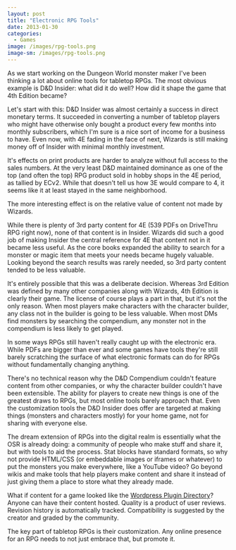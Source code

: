 ```yaml
---
layout: post
title: "Electronic RPG Tools"
date: 2013-01-30
categories:
  - Games
image: /images/rpg-tools.png
image-sm: /images/rpg-tools.png
---
```

As we start working on the Dungeon World monster maker I've been thinking a lot about online tools for tabletop RPGs. The most obvious example is D&D Insider: what did it do well? How did it shape the game that 4th Edition became?

Let's start with this: D&D Insider was almost certainly a success in direct monetary terms. It succeeded in converting a number of tabletop players who might have otherwise only bought a product every few months into monthly subscribers, which I'm sure is a nice sort of income for a business to have. Even now, with 4E fading in the face of next, Wizards is still making money off of Insider with minimal monthly investment.

It's effects on print products are harder to analyze without full access to the sales numbers. At the very least D&D maintained dominance as one of the top (and often the top) RPG product sold in hobby shops in the 4E period, as tallied by ECv2. While that doesn't tell us how 3E would compare to 4, it seems like it at least stayed in the same neighborhood.

The more interesting effect is on the relative value of content not made by Wizards.

While there is plenty of 3rd party content for 4E (539 PDFs on DriveThru RPG right now), none of that content is in Insider. Wizards did such a good job of making Insider the central reference for 4E that content not in it became less useful. As the core books expanded the ability to search for a monster or magic item that meets your needs became hugely valuable. Looking beyond the search results was rarely needed, so 3rd party content tended to be less valuable.

It's entirely possible that this was a deliberate decision. Whereas 3rd Edition was defined by many other companies along with Wizards, 4th Edition is clearly their game. The license of course plays a part in that, but it's not the only reason. When most players make characters with the character builder, any class not in the builder is going to be less valuable. When most DMs find monsters by searching the compendium, any monster not in the compendium is less likely to get played.

In some ways RPGs still haven't really caught up with the electronic era. While PDFs are bigger than ever and some games have tools they're still barely scratching the surface of what electronic formats can do for RPGs without fundamentally changing anything.

There's no technical reason why the D&D Compendium couldn't feature content from other companies, or why the character builder couldn't have been extensible. The ability for players to create new things is one of the greatest draws to RPGs, but most online tools barely approach that. Even the customization tools the D&D Insider does offer are targeted at making things (monsters and characters mostly) for your home game, not for sharing with everyone else.

The dream extension of RPGs into the digital realm is essentially what the OSR is already doing: a community of people who make stuff and share it, but with tools to aid the process. Stat blocks have standard formats, so why not provide HTML/CSS (or embeddable images or iframes or whatever) to put the monsters you make everywhere, like a YouTube video? Go beyond wikis and make tools that help players make content and share it instead of just giving them a place to store what they already made.

What if content for a game looked like the [Wordpress Plugin Directory](http://wordpress.org/extend/plugins/)? Anyone can have their content hosted. Quality is a product of user reviews. Revision history is automatically tracked. Compatibility is suggested by the creator and graded by the community.

The key part of tabletop RPGs is their customization. Any online presence for an RPG needs to not just embrace that, but promote it.